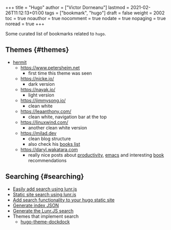 +++
title = "Hugo"
author = ["Victor Dorneanu"]
lastmod = 2021-02-26T11:12:13+01:00
tags = ["bookmark", "hugo"]
draft = false
weight = 2002
toc = true
noauthor = true
nocomment = true
nodate = true
nopaging = true
noread = true
+++

Some curated list of bookmarks related to `hugo`.


## Themes {#themes}

-   [hermit](https://themes.gohugo.io/hermit/)
    -   <https://www.petersheim.net>
        -   first time this theme was seen
    -   <https://nicke.io/>
        -   dark version
    -   <https://nayak.io/>
        -   light version
    -   <https://jimmysong.io/>
        -   clean white
    -   <https://leaanthony.com/>
        -   clean white, navigation bar at the top
    -   <https://linuxwind.com/>
        -   another clean white version
    -   <https://milad.dev>
        -   clean blog structure
        -   also check his [books list](https://milad.dev/books)
    -   <https://daryl.wakatara.com>
        -   really nice posts about [productivity](https://daryl.wakatara.com/tags/gtd/), [emacs](https://daryl.wakatara.com/tags/emacs/) and interesting [book](https://daryl.wakatara.com/tags/books/) recommendations


## Searching {#searching}

-   [Easily add search using lunr.js](https://www.josephearl.co.uk/post/static-sites-search-hugo/)
-   [Static site search using lunr.js](https://sentamal.in/articles/static-site-search-with-lunrjs/)
-   [Add search functionality to your hugo static site](https://www.forsure.dev/-/2019/09/03/add-search-functionality-to-your-hugo-static-site/)
-   [Generate index JSON](https://halfelf.org/2017/hugos-making-json/)
-   [Generate the Lunr.JS search](https://halfelf.org/2017/hugos-lunr-search/)
-   Themes that implement search
    -   [hugo-theme-dockdock](https://github.com/vjeantet/hugo-theme-docdock)
